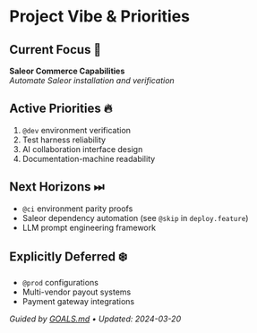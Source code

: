 # Project Vibe & Priorities

## Current Focus 🧠
**Saleor Commerce Capabilities**  
*Automate Saleor installation and verification*

## Active Priorities 🔥
1. `@dev` environment verification
2. Test harness reliability
3. AI collaboration interface design
4. Documentation-machine readability

## Next Horizons ⏭  
- `@ci` environment parity proofs  
- Saleor dependency automation (see `@skip` in `deploy.feature`)
- LLM prompt engineering framework

## Explicitly Deferred ❄️  
- `@prod` configurations
- Multi-vendor payout systems
- Payment gateway integrations

*Guided by [GOALS.md](GOALS.md) • Updated: 2024-03-20*

